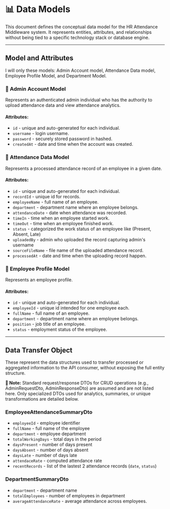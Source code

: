 # 📊 Data Models
This document defines the conceptual data model for the HR Attendance Middleware system.
It represents entities, attributes, and relationships without being tied to a specific 
technology stack or database engine.

---
## Model and Attributes
I will only these models: Admin Account model, Attendance Data model, Employee Profile Model, and Department Model.

### 👤 Admin Account Model
Represents an authenticated admin individual who has the authority to 
upload attendance data and view attendance analytics.
#### Attributes:
- `id` - unique and auto-generated for each individual.
- `username` - login username.
- `password` - securely stored password in hashed. 
- `createdAt` - date and time when the account was created.

### 👤 Attendance Data Model
Represents a processed attendance record of an employee in a given date.
#### Attributes:
- `id` - unique and auto-generated for each individual.
- `recordId` - unique id for records.
- `employeeName` - full name of an employee.
- `department` - department name where an employee belongs.
- `attendanceDate` - date when attendance was recorded.
- `timeIn` - time when an employee started work.
- `timeOut` - time when an employee finished work.
- `status` - categorized the work status of an employee like (Present, Absent, Late)
- `uploadedBy` - admin who uploaded the record capturing admin's username
- `sourceFileName` - file name of the uploaded attendance record.
- `processedAt` - date and time when the uploading record happen.

### 👔 Employee Profile Model
Represents an employee profile.
#### Attributes:
- `id` - unique and auto-generated for each individual.
- `employeeId` - unique id intended for one employee each.
- `fullName` - full name of an employee.
- `department` - department name where an employee belongs.
- `position` - job title of an employee.
- `status` - employment status of the employee.

---
## Data Transfer Object
These represent the data structures used to transfer processed or aggregated information to the API consumer, 
without exposing the full entity structure.

**📝 Note:** Standard request/response DTOs for CRUD operations 
(e.g., AdminRequestDto, AdminResponseDto) are assumed and are not listed here. 
Only specialized DTOs used for analytics, summaries, or unique transformations are detailed below.

### EmployeeAttendanceSummaryDto
- `employeeId` - employee identifier
- `fullName` - full name of the employee
- `department` - employee department
- `totalWorkingDays` - total days in the period
- `daysPresent` - number of days present
- `daysAbsent` - number of days absent
- `daysLate` - number of days late
- `attendaceRate` - computed attendance rate
- `recentRecords` - list of the lastest 2 attendance records (`date`, `status`)

### DepartmentSummaryDto
- `department` - department name
- `totalEmployees` - number of employees in department
- `averageAttendanceRate` - average attendance across employees.